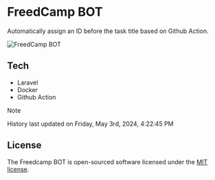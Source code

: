 # FreedCamp BOT

Automatically assign an ID before the task title based on Github Action.

![FreedCamp BOT](https://repository-images.githubusercontent.com/737932867/7d34798b-2680-471c-b089-a78a718d3d6a)

## Tech

- Laravel
- Docker
- Github Action

> [!NOTE]  
> History last updated on Friday, May 3rd, 2024, 4:22:45 PM

## License

The Freedcamp BOT is open-sourced software licensed under the [MIT license](https://opensource.org/licenses/MIT).
